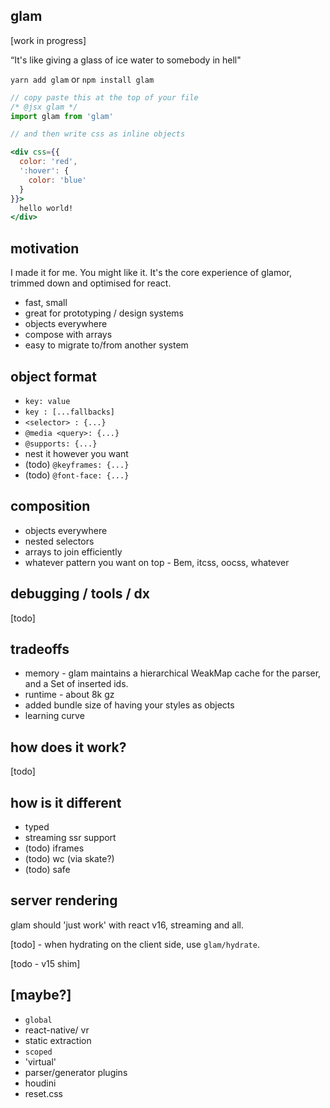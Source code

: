 glam
---

[work in progress]

“It's like giving a glass of ice water to somebody in hell"

`yarn add glam` or `npm install glam`

```jsx
// copy paste this at the top of your file
/* @jsx glam */
import glam from 'glam'

// and then write css as inline objects

<div css={{
  color: 'red',
  ':hover': {
    color: 'blue'
  }
}}>
  hello world!
</div>
```


motivation
---

I made it for me. You might like it. It's the core experience of glamor, trimmed down and optimised for react.

- fast, small
- great for prototyping / design systems
- objects everywhere
- compose with arrays
- easy to migrate to/from another system


object format
---

- `key: value`
- `key : [...fallbacks]`
- `<selector> : {...}`
- `@media <query>: {...}`
- `@supports: {...}`
- nest it however you want
- (todo) `@keyframes: {...}`
- (todo) `@font-face: {...}`


composition
---

- objects everywhere
- nested selectors
- arrays to join efficiently
- whatever pattern you want on top - Bem, itcss, oocss, whatever


debugging / tools / dx
---

[todo]


tradeoffs
---

- memory - glam maintains a hierarchical WeakMap cache for the parser, and a Set of inserted ids.  
- runtime - about 8k gz
- added bundle size of having your styles as objects
- learning curve


how does it work?
---

[todo]


how is it different
---

- typed
- streaming ssr support
- (todo) iframes
- (todo) wc (via skate?)
- (todo) safe


server rendering
---

glam should 'just work' with react v16, streaming and all.

[todo] - when hydrating on the client side, use `glam/hydrate`.

[todo - v15 shim]



[maybe?]
---

- `global`
- react-native/ vr
- static extraction
- `scoped`
- 'virtual'
- parser/generator plugins
- houdini
- reset.css
